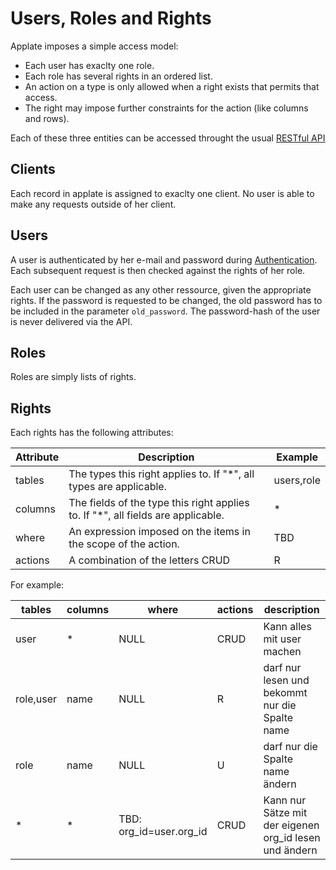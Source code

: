 # Users, Roles and Rights

Applate imposes a simple access model: 

* Each user has exaclty one role.
* Each role has several rights in an ordered list.
* An action on a type is only allowed when a right exists that permits that access.
* The right may impose further constraints for the action (like columns and rows).  

Each of these three entities can be accessed throught the usual [RESTful API](REST.md)

## Clients

Each record in applate is assigned to exaclty one client.
No user is able to make any requests outside of her client.

## Users

A user is authenticated by her e-mail and password during [Authentication](Authentication.md).
Each subsequent request is then checked against the rights of her role.

Each user can be changed as any other ressource, given the appropriate rights.
If the password is requested to be changed, the old password has to be included in the parameter `old_password`. The password-hash of the user is never delivered via the API.

## Roles

Roles are simply lists of rights.

## Rights

Each rights has the following attributes:

|Attribute|Description|Example|
|---|---|---|
|tables|The types this right applies to. If "*", all types are applicable.|users,role|
|columns|The fields of the type this right applies to. If "*", all fields are applicable.|*|
|where|An expression imposed on the items in the scope of the action.|TBD|
|actions|A combination of the letters CRUD|R|

For example:

|tables|columns|where|actions|description|
|---|---|---|---|---|
|user|*|NULL|CRUD|Kann alles mit user machen|
|role,user|name|NULL|R|darf nur lesen und bekommt nur die Spalte name
|role|name|NULL|U|darf nur die Spalte name ändern
|*|*|TBD: org_id=user.org_id|CRUD|Kann nur Sätze mit der eigenen org_id lesen und ändern

